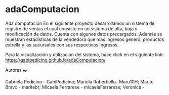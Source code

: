 # adaComputacion

Ada computación
En el siguiente proyecto desarrollamos un sistema de registro de ventas el cual consiste en un sistema de alta, baja y modificación de datos. Cuenta con algunos datos precargados.
Además se muestran estadísticas de la vendedora que más ingresos generó, productos estrella y las sucursales con sus respectivos ingresos.

Para la visualización y utilización del sistema, hace click en el siguiente link: https://gabipedicino.github.io/adaComputacion/

Autoras ✒️

Gabriela Pedicino - GabiPedicino;
Mariela Robertiello- Maru10H;
Marite Bravo - maritebr;
Micaela Ferrarese - micaelaFerrarese;
Veronica - 
